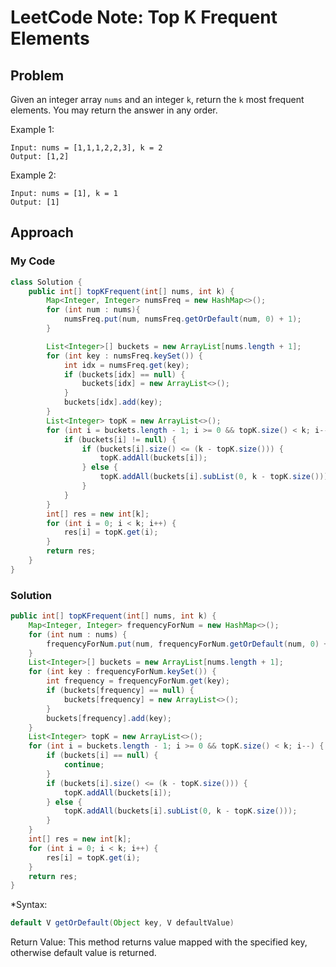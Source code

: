 # LeetCode Note: Top K Frequent Elements

## Problem 

Given an integer array `nums` and an integer `k`, return the `k` most frequent elements. You may return the answer in any order.

 

Example 1:
```
Input: nums = [1,1,1,2,2,3], k = 2
Output: [1,2]
```

Example 2:
```
Input: nums = [1], k = 1
Output: [1]
```


## Approach

### My Code

```java
class Solution {
    public int[] topKFrequent(int[] nums, int k) {
        Map<Integer, Integer> numsFreq = new HashMap<>();
        for (int num : nums){
            numsFreq.put(num, numsFreq.getOrDefault(num, 0) + 1);
        }

        List<Integer>[] buckets = new ArrayList[nums.length + 1];
        for (int key : numsFreq.keySet()) {
            int idx = numsFreq.get(key);
            if (buckets[idx] == null) {
                buckets[idx] = new ArrayList<>();
            }
            buckets[idx].add(key);
        }
        List<Integer> topK = new ArrayList<>();
        for (int i = buckets.length - 1; i >= 0 && topK.size() < k; i--) {
            if (buckets[i] != null) {
                if (buckets[i].size() <= (k - topK.size())) {
                    topK.addAll(buckets[i]);
                } else {
                    topK.addAll(buckets[i].subList(0, k - topK.size()));
                }
            }
        }
        int[] res = new int[k];
        for (int i = 0; i < k; i++) {
            res[i] = topK.get(i);
        }
        return res;
    }
}
```

### Solution

```java
public int[] topKFrequent(int[] nums, int k) {
    Map<Integer, Integer> frequencyForNum = new HashMap<>();
    for (int num : nums) {
        frequencyForNum.put(num, frequencyForNum.getOrDefault(num, 0) + 1);
    }
    List<Integer>[] buckets = new ArrayList[nums.length + 1];
    for (int key : frequencyForNum.keySet()) {
        int frequency = frequencyForNum.get(key);
        if (buckets[frequency] == null) {
            buckets[frequency] = new ArrayList<>();
        }
        buckets[frequency].add(key);
    }
    List<Integer> topK = new ArrayList<>();
    for (int i = buckets.length - 1; i >= 0 && topK.size() < k; i--) {
        if (buckets[i] == null) {
            continue;
        }
        if (buckets[i].size() <= (k - topK.size())) {
            topK.addAll(buckets[i]);
        } else {
            topK.addAll(buckets[i].subList(0, k - topK.size()));
        }
    }
    int[] res = new int[k];
    for (int i = 0; i < k; i++) {
        res[i] = topK.get(i);
    }
    return res;
}
```

*Syntax:
```java
default V getOrDefault(Object key, V defaultValue)
```
Return Value: This method returns value mapped with the specified key, otherwise default value is returned.